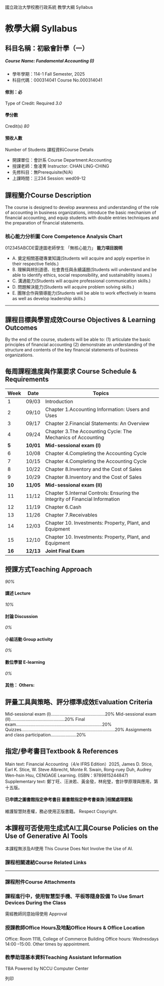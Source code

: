 國立政治大學校務行政系統 教學大綱 Syllabus
# 教學大綱 Syllabus
##  科目名稱：初級會計學（一）
#####  Course Name: Fundamental Accounting (I)
  * 學年學期：114-1 Fall Semester, 2025 
  * 科目代碼：000314041 Course No.000314041


#### 修別：必
Type of Credit: Required 
_3.0_
#### 學分數
Credit(s)
_80_
#### 預收人數
Number of Students
課程資料Course Details
  * 開課單位：會計系 Course Department:Accounting 
  * 授課老師：詹凌菁 Instructor: CHAN LING-CHING 
  * 先修科目：無Prerequisite(N/A)
  * 上課時間：三234 Session: wed09-12


##  課程簡介Course Description
The course is designed to develop awareness and understanding of the role of accounting in business organizations, introduce the basic mechanism of financial accounting, and equip students with double entries techniques and the preparation of financial statements.
###  核心能力分析圖 Core Competence Analysis Chart
012345ABCDE雷達圖老師學生
「無核心能力」 
**能力項目說明**
  * A. 奠定相關基礎專業知識(Students will acquire and apply expertise in their respective fields.)
  * B. 理解與辨別道德、社會責任與永續議題(Students will understand and be able to identify ethics, social responsibility, and sustainability issues.)
  * C. 溝通能力(Students will acquire professional communication skills.)
  * D. 問題解決能力(Students will acquire problem solving skills.)
  * E. 團隊合作與領導能力(Students will be able to work effectively in teams as well as develop leadership skills.)


* * *
##  課程目標與學習成效Course Objectives & Learning Outcomes 
By the end of the course, students will be able to:
(1) articulate the basic principles of financial accounting
(2) demonstrate an understanding of the structure and contents of the key financial statements of business organizations.
##  每周課程進度與作業要求 Course Schedule & Requirements
**Week** |  **Date** |  **Topics**  
---|---|---  
1 |  09/03 |  Introduction  
2 |  09/10 |  Chapter 1.Accounting Information: Users and Uses  
3 |  09/17 |  Chapter 2.Financial Statements: An Overview  
4 |  09/24 |  Chapter 3.The Accounting Cycle: The Mechanics of Accounting  
**5** |  **10/01** |  **Mid-sessional exam (****Ⅰ****)**  
6 |  10/08 |  Chapter 4.Completing the Accounting Cycle  
7 |  10/15 |  Chapter 4.Completing the Accounting Cycle   
8 |  10/22 |  Chapter 8.Inventory and the Cost of Sales  
9 |  10/29 |  Chapter 8.Inventory and the Cost of Sales  
**10** |  **11/05** |  **Mid-sessional exam (****Ⅱ****)**  
11 |  11/12 |  Chapter 5.Internal Controls: Ensuring the Integrity of Financial Information  
12 |  11/19 |  Chapter 6.Cash  
13 |  11/26 |  Chapter 7.Receivables  
14 |  12/03 |  Chapter 10. Investments: Property, Plant, and Equipment   
15 |  12/10 |  Chapter 10. Investments: Property, Plant, and Equipment  
**16** |  **12/13** |  **Joint Final Exam**  
##  授課方式Teaching Approach
_90%_
####  講述 Lecture
_10%_
####  討論 Discussion
_0%_
####  小組活動 Group activity
_0%_
####  數位學習 E-learning
_0%_
####  其他： Others:
##  評量工具與策略、評分標準成效Evaluation Criteria
Mid-sessional exam (Ⅰ)............................................20%
Mid-sessional exam (Ⅱ)............................................20%
Final exam......................................................................20%
Quizzes............................................................................20%
Assignments and class participation.....................20%
##  指定/參考書目Textbook & References
Main text:
Financial Accounting（4/e IFRS Edition）2025, James D. Stice, Earl K. Stice, W. Steve Albrecht, Monte R. Swain, Rong-ruey Duh, Audrey Wen-hsin Hsu, CENGAGE Learning. (ISBN：9789815244847)
Supplementary text:
鄭丁旺、汪泱若、黃金發，林宛瑩，會計學原理與應用，第十五版。
####  已申請之圖書館指定參考書目  圖書館指定參考書查詢 |相關處理要點
維護智慧財產權，務必使用正版書籍。 Respect Copyright.
##  本課程可否使用生成式AI工具Course Policies on the Use of Generative AI Tools
本課程無涉及AI使用 This Course Does Not Involve the Use of AI.
###  課程相關連結Course Related Links
* * *
###  課程附件Course Attachments
###  課程進行中，使用智慧型手機、平板等隨身設備 To Use Smart Devices During the Class
需經教師同意始得使用  Approval
###  授課教師Office Hours及地點Office Hours & Office Location
Office: Room 1118, College of Commerce Building
Office hours: Wednesdays 14:00 –15:00. Other times by appointment.
###  教學助理基本資料Teaching Assistant Information
TBA
Powered by NCCU Computer Center
  
列印

